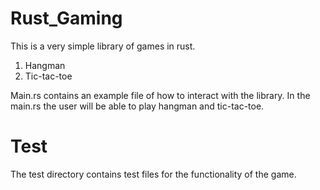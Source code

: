 # Rust_Gaming

This is a very simple library of games in rust.

1. Hangman
2. Tic-tac-toe

Main.rs contains an example file of how to interact with the library. In the main.rs the user will be able
to play hangman and tic-tac-toe.

# Test
The test directory contains test files for the functionality of the game.
